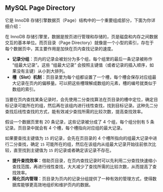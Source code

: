 
  
## MySQL Page Directory

它是 InnoDB 存储引擎数据页（Page）结构中的一个重要组成部分，下面为你详细介绍：


在 InnoDB 存储引擎里，数据是按页进行管理和存储的，页是磁盘和内存之间数据交互的基本单位。而页目录（Page Directory）就像是一个小型的索引，存在于每个数据页中，其主要作用是加快在页内查找记录的速度。

  
  

*   **记录分组**：页内的记录会被划分为多个组，每个组里的最后一条记录被称作 “组最大记录”。这些 “组最大记录” 会按照主键值（或者记录的插入顺序，如果没有主键）从小到大排列。
*   **槽（Slot）机制**：页目录里为每个组都设置了一个槽，每个槽会保存对应组最大记录在页内的偏移量。可以把这些槽理解成数组的元素，槽的编号就类似于数组的索引。

当要在页内查找某条记录时，会先使用二分查找算法在页目录的槽中定位，确定目标记录可能所在的组，然后再在该组内进行线性查找，找到目标记录。这种先二分查找后线性查找的方式，能有效减少查找所需的比较次数，提高查找效率。


假设一个数据页里有 20 条记录，这些记录被分成了 4 个组，每个组分别有 5 条记录。页目录中就会有 4 个槽，每个槽指向对应组的最大记录。

如果要查找主键值为 `15` 的记录，会先在页目录的 4 个槽所指向的组最大记录中进行二分查找，确定 `15` 可能所在的组，然后在该组内从组最大记录开始往前依次比较，直至找到主键值为 `15` 的记录或者确定该记录不存在。

  
*   **提升查找效率**：借助页目录，在页内查找记录时可以先利用二分查找快速缩小查找范围，再进行线性查找，大大减少了查找所需的比较次数，从而提高了查找效率。
*   **简化页内管理**：页目录为页内的记录分组提供了一种有效的管理方式，使得数据库能够更高效地组织和维护页内的数据。

  